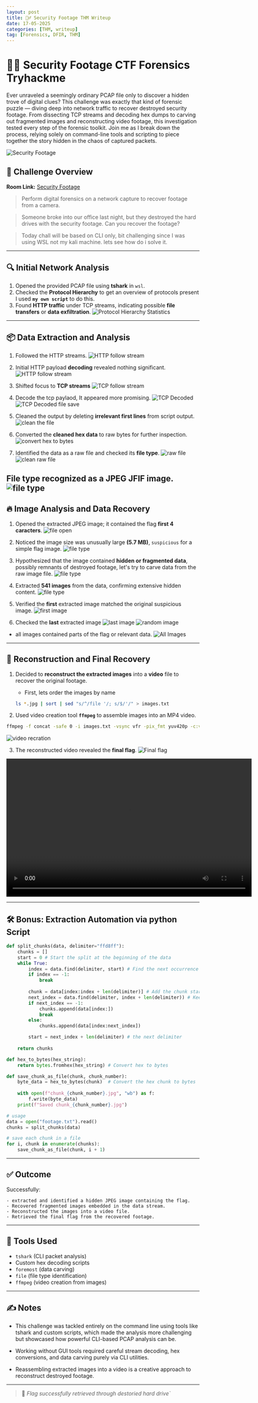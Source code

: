 ```yaml
---
layout: post
title: 🕵️‍♂️ Security Footage THM Writeup
date: 17-05-2025
categories: [THM, writeup]
tag: [Forensics, DFIR, THM]
---
```


# 🕵️‍♂️ Security Footage CTF Forensics Tryhackme

Ever unraveled a seemingly ordinary PCAP file only to discover a hidden trove of digital clues? This challenge was exactly that kind of forensic puzzle — diving deep into network traffic to recover destroyed security footage. From dissecting TCP streams and decoding hex dumps to carving out fragmented images and reconstructing video footage, this investigation tested every step of the forensic toolkit. Join me as I break down the process, relying solely on command-line tools and scripting to piece together the story hidden in the chaos of captured packets.

![Security Footage](https://raw.githubusercontent.com/gobloo/blog/refs/heads/main/_posts/Footage/images/chall.png)


## 📘 Challenge Overview

**Room Link:** [Security Footage](https://tryhackme.com/room/securityfootage)

> Perform digital forensics on a network capture to recover footage from a camera.

> Someone broke into our office last night, but they destroyed the hard drives with the security footage. Can you recover the footage?

> Today chall will be based on CLI only, bit challenging since I was using WSL not my kali machine. lets see how do i solve it.
---

## 🔍 Initial Network Analysis

1. Opened the provided PCAP file using **tshark** in `wsl`.
2. Checked the **Protocol Hierarchy** to get an overview of protocols present I used **`my own script`** to do this.
3. Found **HTTP traffic** under TCP streams, indicating possible **file transfers** or **data exfiltration**.
![Protocol Hierarchy Statistics](https://raw.githubusercontent.com/gobloo/blog/refs/heads/main/_posts/Footage/images/01_protocol_hierarchy.png)


---

## 📦 Data Extraction and Analysis

1. Followed the HTTP streams.
![HTTP follow stream](https://raw.githubusercontent.com/gobloo/blog/refs/heads/main/_posts/Footage/images/02_follow_stream_http.png)

2. Initial HTTP payload **decoding** revealed nothing significant.
![HTTP follow stream](https://raw.githubusercontent.com/gobloo/blog/refs/heads/main/_posts/Footage/images/02_follow_stream_http_decoded.png)

3. Shifted focus to **TCP streams**
![TCP follow stream](https://raw.githubusercontent.com/gobloo/blog/refs/heads/main/_posts/Footage/images/03_follow_stream_tcp.png)

4. Decode the tcp paylaod, It appeared more promising.
![TCP Decoded](https://raw.githubusercontent.com/gobloo/blog/refs/heads/main/_posts/Footage/images/03_follow_stream_tcp_decoded.png)
![TCP Decoded file save](https://raw.githubusercontent.com/gobloo/blog/refs/heads/main/_posts/Footage/images/04_tcp_stream_save.png)

5. Cleaned the output by deleting **irrelevant first lines** from script output.
![clean the file](https://raw.githubusercontent.com/gobloo/blog/refs/heads/main/_posts/Footage/images/05_tcp_stream_without_firstlines_outputs.png)

6. Converted the **cleaned hex data** to raw bytes for further inspection.
![convert hex to bytes](https://raw.githubusercontent.com/gobloo/blog/refs/heads/main/_posts/Footage/images/06_convert_hex_to_bytes.png)


7. Identified the data as a raw file and checked its **file type**.
![raw file](https://raw.githubusercontent.com/gobloo/blog/refs/heads/main/_posts/Footage/images/07_check_file.png)
![clean raw file](https://raw.githubusercontent.com/gobloo/blog/refs/heads/main/_posts/Footage/images/08_delete_first_lines.png)

File type recognized as a **JPEG JFIF image**.
![file type](https://raw.githubusercontent.com/gobloo/blog/refs/heads/main/_posts/Footage/images/09_check_file_type.png)
---

## 🔥 Image Analysis and Data Recovery

1. Opened the extracted JPEG image; it contained the flag **first 4 caracters**.
![file open](https://raw.githubusercontent.com/gobloo/blog/refs/heads/main/_posts/Footage/images/10_fileOpened.png)

2. Noticed the image size was unusually large **(5.7 MB)**, `suspicious` for a simple flag image.
![file type](https://raw.githubusercontent.com/gobloo/blog/refs/heads/main/_posts/Footage/images/11_file_size.png)

3. Hypothesized that the image contained **hidden or fragmented data**, possibly remnants of destroyed footage, let's try to carve data from the raw image file.
![file type](https://raw.githubusercontent.com/gobloo/blog/refs/heads/main/_posts/Footage/images/12_extraction.png)

4. Extracted **541 images** from the data, confirming extensive hidden content.
![file type](https://raw.githubusercontent.com/gobloo/blog/refs/heads/main/_posts/Footage/images/13_extraction_images_1.png)

5. Verified the **first** extracted image matched the original suspicious image.
![first image](https://raw.githubusercontent.com/gobloo/blog/refs/heads/main/_posts/Footage/images/14_first_image.png)

6. Checked the **last** extracted image
![last image](https://raw.githubusercontent.com/gobloo/blog/refs/heads/main/_posts/Footage/images/15_last_image.png)
![random image](https://raw.githubusercontent.com/gobloo/blog/refs/heads/main/_posts/Footage/images/15_random_image.png)

- all images contained parts of the flag or relevant data.
![All Images](https://raw.githubusercontent.com/gobloo/blog/refs/heads/main/_posts/Footage/images/16_all_images.png)

---

## 🧠 Reconstruction and Final Recovery

1. Decided to **reconstruct the extracted images** into a **video** file to recover the original footage.
    - First, lets order the images by name
    ```bash
    ls *.jpg | sort | sed "s/^/file '/; s/$/'/" > images.txt
    ```


2. Used video creation tool **`ffmpeg`** to assemble images into an MP4 video.

```bash
ffmpeg -f concat -safe 0 -i images.txt -vsync vfr -pix_fmt yuv420p -c:v libx264 flag.mp4
```
![video recration](https://raw.githubusercontent.com/gobloo/blog/refs/heads/main/_posts/Footage/images/18_flag_video_creation.png)

3. The reconstructed video revealed the **final flag**.
![Final flag](https://raw.githubusercontent.com/gobloo/blog/refs/heads/main/_posts/Footage/images/19_flag_mp4.png)
<video width="640" height="360" controls>
  <source src="https://raw.githubusercontent.com/gobloo/blog/refs/heads/main/_posts/Footage/images/flag.mp4" type="video/mp4">
  Your browser does not support the video tag.
</video>


---

## 🛠️ Bonus: Extraction Automation via python Script

```py
def split_chunks(data, delimiter="ffd8ff"):
    chunks = []
    start = 0 # Start the split at the beginning of the data
    while True:
        index = data.find(delimiter, start) # Find the next occurrence of the delimiter
        if index == -1:
            break
        
        chunk = data[index:index + len(delimiter)] # Add the chunk starting from the delimiter
        next_index = data.find(delimiter, index + len(delimiter)) # Keep adding until the next delimiter
        if next_index == -1:
            chunks.append(data[index:])
            break
        else:
            chunks.append(data[index:next_index])

        start = next_index + len(delimiter) # the next delimiter
    
    return chunks

def hex_to_bytes(hex_string):
    return bytes.fromhex(hex_string) # Convert hex to bytes

def save_chunk_as_file(chunk, chunk_number):
    byte_data = hex_to_bytes(chunk)  # Convert the hex chunk to bytes
    
    with open(f"chunk_{chunk_number}.jpg", "wb") as f:
        f.write(byte_data)
    print(f"Saved chunk_{chunk_number}.jpg")

# usage
data = open("footage.txt").read()
chunks = split_chunks(data)

# save each chunk in a file
for i, chunk in enumerate(chunks):
    save_chunk_as_file(chunk, i + 1)

```

---

## ✅ Outcome

Successfully:

    - extracted and identified a hidden JPEG image containing the flag.
    - Recovered fragmented images embedded in the data stream.
    - Reconstructed the images into a video file.
    - Retrieved the final flag from the recovered footage.

---

## 🧰 Tools Used

- `tshark` (CLI packet analysis)
- Custom hex decoding scripts
- `foremost` (data carving)
- `file` (file type identification)
- `ffmpeg` (video creation from images)

---

## ✍️ Notes

- This challenge was tackled entirely on the command line using tools like tshark and custom scripts, which made the analysis more challenging but showcased how powerful CLI-based PCAP analysis can be.

- Working without GUI tools required careful stream decoding, hex conversions, and data carving purely via CLI utilities.

- Reassembling extracted images into a video is a creative approach to reconstruct destroyed footage.

---

> 🏁 *Flag successfully retrieved through destoried hard drive`*